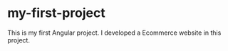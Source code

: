 # my-first-project
This is my first Angular project. I developed a Ecommerce website in this project. 